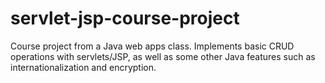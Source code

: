 # servlet-jsp-course-project
Course project from a Java web apps class.  Implements basic CRUD operations with servlets/JSP, as well as some other Java features such as internationalization and encryption.
